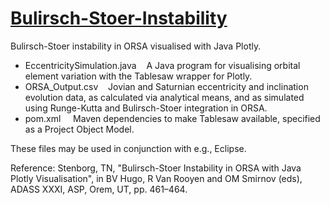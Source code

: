 # [Bulirsch-Stoer-Instability](https://github.com/tstenborg/Bulirsch-Stoer-Instability)

Bulirsch-Stoer instability in ORSA visualised with Java Plotly.

- EccentricitySimulation.java &nbsp;&nbsp; A Java program for visualising orbital element variation with the Tablesaw wrapper for Plotly.<br />
- ORSA_Output.csv &nbsp;&nbsp; Jovian and Saturnian eccentricity and inclination evolution data, as calculated via analytical means, and as simulated using Runge-Kutta and Bulirsch-Stoer integration in ORSA.<br />
- pom.xml &nbsp;&nbsp;&nbsp; Maven dependencies to make Tablesaw available, specified as a Project Object Model.

These files may be used in conjunction with e.g., Eclipse.

Reference: Stenborg, TN, "Bulirsch-Stoer Instability in ORSA with Java Plotly Visualisation", in BV Hugo, R Van Rooyen and OM Smirnov (eds), ADASS XXXI, ASP, Orem, UT, pp. 461–464.
